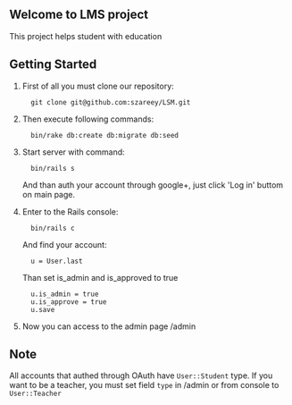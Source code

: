 ## Welcome to LMS project

This project helps student with education

## Getting Started

1. First of all you must clone our repository:

         git clone git@github.com:szareey/LSM.git

2. Then execute following commands:

         bin/rake db:create db:migrate db:seed

3. Start server with command:
     
         bin/rails s

   And than auth your account through google+, just click 'Log in' buttom on main page.
4. Enter to the Rails console:

         bin/rails c

   And find your account:

         u = User.last

   Than set is_admin and is_approved to true

         u.is_admin = true
         u.is_approve = true
         u.save

5. Now you can access to the admin page /admin

## Note

All accounts that authed through OAuth have `User::Student` type. If you want
to be a teacher, you must set field `type` in /admin or from console to `User::Teacher`
